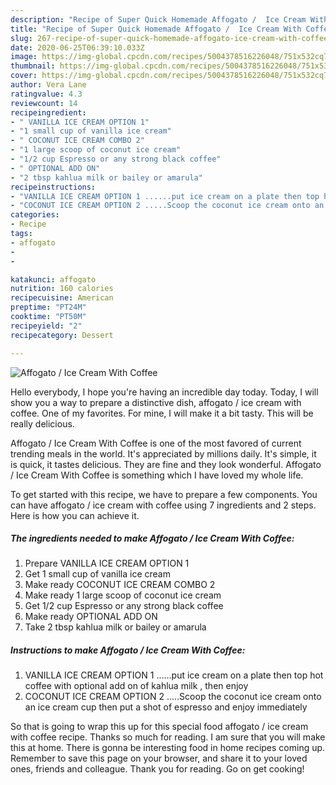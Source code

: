```yaml
---
description: "Recipe of Super Quick Homemade Affogato /  Ice Cream With Coffee"
title: "Recipe of Super Quick Homemade Affogato /  Ice Cream With Coffee"
slug: 267-recipe-of-super-quick-homemade-affogato-ice-cream-with-coffee
date: 2020-06-25T06:39:10.033Z
image: https://img-global.cpcdn.com/recipes/5004378516226048/751x532cq70/affogato-ice-cream-with-coffee-recipe-main-photo.jpg
thumbnail: https://img-global.cpcdn.com/recipes/5004378516226048/751x532cq70/affogato-ice-cream-with-coffee-recipe-main-photo.jpg
cover: https://img-global.cpcdn.com/recipes/5004378516226048/751x532cq70/affogato-ice-cream-with-coffee-recipe-main-photo.jpg
author: Vera Lane
ratingvalue: 4.3
reviewcount: 14
recipeingredient:
- " VANILLA ICE CREAM OPTION 1"
- "1 small cup of vanilla ice cream"
- " COCONUT ICE CREAM COMBO 2"
- "1 large scoop of coconut ice cream"
- "1/2 cup Espresso or any strong black coffee"
- " OPTIONAL ADD ON"
- "2 tbsp kahlua milk or bailey or amarula"
recipeinstructions:
- "VANILLA ICE CREAM OPTION 1 ......put ice cream on a plate then top hot coffee with optional add on of  kahlua milk , then enjoy"
- "COCONUT ICE CREAM OPTION 2 .....Scoop the coconut ice cream onto an ice cream cup then put a shot of espresso and enjoy immediately"
categories:
- Recipe
tags:
- affogato
- 
- 

katakunci: affogato   
nutrition: 160 calories
recipecuisine: American
preptime: "PT24M"
cooktime: "PT50M"
recipeyield: "2"
recipecategory: Dessert

---
```



![Affogato /  Ice Cream With Coffee](https://img-global.cpcdn.com/recipes/5004378516226048/751x532cq70/affogato-ice-cream-with-coffee-recipe-main-photo.jpg)

Hello everybody, I hope you're having an incredible day today. Today, I will show you a way to prepare a distinctive dish, affogato /  ice cream with coffee. One of my favorites. For mine, I will make it a bit tasty. This will be really delicious.



Affogato /  Ice Cream With Coffee is one of the most favored of current trending meals in the world. It's appreciated by millions daily. It's simple, it is quick, it tastes delicious. They are fine and they look wonderful. Affogato /  Ice Cream With Coffee is something which I have loved my whole life.


To get started with this recipe, we have to prepare a few components. You can have affogato /  ice cream with coffee using 7 ingredients and 2 steps. Here is how you can achieve it.

<!--inarticleads1-->

##### The ingredients needed to make Affogato /  Ice Cream With Coffee:

1. Prepare  VANILLA ICE CREAM OPTION 1
1. Get 1 small cup of vanilla ice cream
1. Make ready  COCONUT ICE CREAM COMBO 2
1. Make ready 1 large scoop of coconut ice cream
1. Get 1/2 cup Espresso or any strong black coffee
1. Make ready  OPTIONAL ADD ON
1. Take 2 tbsp kahlua milk or bailey or amarula




<!--inarticleads2-->

##### Instructions to make Affogato /  Ice Cream With Coffee:

1. VANILLA ICE CREAM OPTION 1 ......put ice cream on a plate then top hot coffee with optional add on of  kahlua milk , then enjoy
1. COCONUT ICE CREAM OPTION 2 .....Scoop the coconut ice cream onto an ice cream cup then put a shot of espresso and enjoy immediately




So that is going to wrap this up for this special food affogato /  ice cream with coffee recipe. Thanks so much for reading. I am sure that you will make this at home. There is gonna be interesting food in home recipes coming up. Remember to save this page on your browser, and share it to your loved ones, friends and colleague. Thank you for reading. Go on get cooking!
